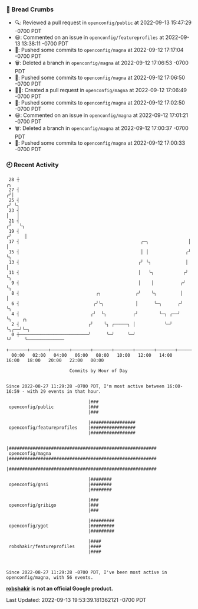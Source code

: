 ### 🍞 Bread Crumbs

 * 🔍: Reviewed a pull request in  `openconfig/public` at 2022-09-13 15:47:29 -0700 PDT
 * 😃: Commented on an issue in `openconfig/featureprofiles` at 2022-09-13 13:38:11 -0700 PDT
 * 🚢: Pushed some commits to `openconfig/magna` at 2022-09-12 17:17:04 -0700 PDT
 * 🗑: Deleted a branch in `openconfig/magna` at 2022-09-12 17:06:53 -0700 PDT
 * 🚢: Pushed some commits to `openconfig/magna` at 2022-09-12 17:06:50 -0700 PDT
 * ✍🏼: Created a pull request in `openconfig/magna` at 2022-09-12 17:06:49 -0700 PDT
 * 🚢: Pushed some commits to `openconfig/magna` at 2022-09-12 17:02:50 -0700 PDT
 * 😃: Commented on an issue in `openconfig/magna` at 2022-09-12 17:01:21 -0700 PDT
 * 🗑: Deleted a branch in `openconfig/magna` at 2022-09-12 17:00:37 -0700 PDT
 * 🚢: Pushed some commits to `openconfig/magna` at 2022-09-12 17:00:33 -0700 PDT

### 🕘 Recent Activity
```
 28 ┼                                                                    ╭╮
 27 ┤                                                                   ╭╯│
 25 ┤                                                                  ╭╯ ╰╮
 23 ┤                                                                  │   │
 21 ┤                                                                 ╭╯   ╰╮
 19 ┤                                                                ╭╯     │
 17 ┤                                              ╭─╮               │      │
 15 ┤                                              │ │              ╭╯      ╰╮
 13 ┤                                             ╭╯ ╰╮             │        │
 11 ┤                                             │   ╰╮           ╭╯        ╰╮
  9 ┤                                             │    │          ╭╯          ╰╮
  8 ┤                             ╭╮             ╭╯    ╰╮         │            │
  6 ┤                            ╭╯╰╮            │      ╰─╮      ╭╯            ╰╮
  4 ┤                           ╭╯  ╰╮          ╭╯        ╰─╮ ╭──╯              ╰╮    ╭╮
  2 ┤                          ╭╯    ╰╮ ╭─────╮ │           ╰─╯                  ╰╮╭──╯╰─╮
  0 ┼──────────────────────────╯      ╰─╯     ╰─╯                                 ╰╯     ╰──────────────
    +───────+───────+───────+───────+───────+───────+───────+───────+───────+───────+───────+───────+────
  00:00   02:00   04:00   06:00   08:00   10:00   12:00   14:00   16:00   18:00   20:00   22:00   00:00   

						Commits by Hour of Day


Since 2022-08-27 11:29:28 -0700 PDT, I'm most active between 16:00-16:59 - with 29 events in that hour.

```



```
                               |###
 openconfig/public             |###
                               |###

                               |#################
 openconfig/featureprofiles    |#################
                               |#################

                               |########################################################
 openconfig/magna              |########################################################
                               |########################################################

                               |########
 openconfig/gnsi               |########
                               |########

                               |###
 openconfig/gribigo            |###
                               |###

                               |#########
 openconfig/ygot               |#########
                               |#########

                               |####
 robshakir/featureprofiles     |####
                               |####



Since 2022-08-27 11:29:28 -0700 PDT, I've been most active in openconfig/magna, with 56 events.

```
**[robshakir](mailto:robjs@google.com) is not an official Google product.**  


Last Updated: 2022-09-13 19:53:39.181362121 -0700 PDT
